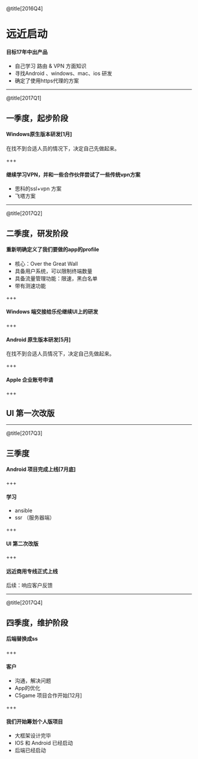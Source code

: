 @title[2016Q4]

# 远近启动

#### 目标17年中出产品

+ 自己学习 路由 & VPN 方面知识
+ 寻找Android 、windows、mac、ios 研发
+ 确定了使用https代理的方案

---

@title[2017Q1]

## 一季度，起步阶段
#### Windows原生版本研发[1月]

在找不到合适人员的情况下，决定自己先做起来。

+++

#### 继续学习VPN，并和一些合作伙伴尝试了一些传统vpn方案

+ 思科的ssl+vpn 方案
+ 飞塔方案

---

@title[2017Q2]
## 二季度，研发阶段

#### 重新明确定义了我们要做的app的profile

+ 核心：Over the Great Wall
+ 具备用户系统，可以限制终端数量
+ 具备流量管理功能：限速，黑白名单
+ 带有测速功能

+++

#### Windows 端交接给乐伦继续UI上的研发

+++

#### Android 原生版本研发[5月]

在找不到合适人员情况下，决定自己先做起来。

+++

#### Apple 企业账号申请

+++

## UI 第一次改版

---

@title[2017Q3]
## 三季度

#### Android 项目完成上线[7月底]

+++

#### 学习

+ ansible
+ ssr （服务器端）

+++

#### UI 第二次改版

+++

#### 远近商用专线正式上线

后续：响应客户反馈

---

@title[2017Q4]
## 四季度，维护阶段

#### 后端替换成ss

+++

#### 客户

+ 沟通，解决问题
+ App的优化
+ C5game 项目合作开始[12月]

+++

#### 我们开始筹划个人版项目

+ 大框架设计完毕
+ IOS 和 Android 已经启动
+ 后端已经启动